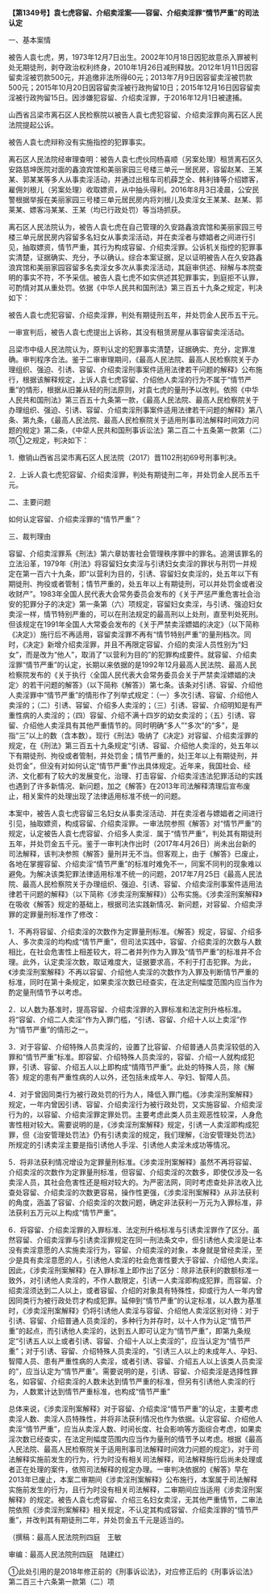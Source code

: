 **【第1349号】袁七虎容留、介绍卖淫案——容留、介绍卖淫罪“情节严重”的司法认定**

一、基本案情

被告人袁七虎，男，1973年12月7日出生。2002年10月18日因犯故意杀入罪被判处无期徒刑，剥夺政治权利终身，2010年1月26日减刑释放。2012年1月11日因容留卖淫被罚款500元，并追缴非法所得60元；2013年7月9日因容留卖淫被罚款500元；2015年10月20日因容留卖淫被行政拘留10日；2015年12月16日因容留卖淫被行政拘留15日。因涉嫌犯容留、介绍卖淫罪，于2016年12月1日被逮捕。

山西省吕梁市离石区人民检察院以被告人袁七虎犯容留、介绍卖淫罪向离石区人民法院提起公诉。

被告人袁七虎辩称没有实施指控的犯罪事实。

离石区人民法院经审理查明：被告人袁七虎伙同杨喜顺（另案处理）租赁离石区久安路慈坤医院对面的鑫浪宾馆和美丽家园三号楼三单元一居民房，容留赵某、王某某、郭某某等多人从事卖淫活动，并通过出租车司机薛芝全、韩利锋等介绍嫖客，雇佣刘根儿（另案处理）收取嫖资，从中抽头得利。2016年8月3日凌晨，公安民警根据举报在美丽家园三号楼三单元居民房内将刘根儿及卖淫女王某某、赵某、郭莱某、嫖客冯某某、王某（均已行政处罚）等当场抓获。

离石区人民法院认为，被告人袁七虎在自己管理的久安路鑫浪宾馆和美丽家园三号楼三单元居民房内容留多名妇女从事卖淫活动，并在卖淫者与嫖娼者之间进行引见，抽取嫖资，情节严重，其行为构成容留、介绍卖淫罪。公诉机关指控的犯罪事实清楚，证据确实、充分，予以确认。综合本案证据，足以证明被告人在久安路鑫浪宾馆和美丽家园容留多名卖淫女多次从事卖淫活动，其庭审供述、辩解与本院查明的事实不符，不予采信。被告人袁七虎不如实供述其犯罪事实，到庭拒不认罪，可酌情对其从重处罚。依据《中华人民共和国刑法》第三百五十九条之规定，判决如下：

被告人袁七虎犯容留、介绍卖淫罪，判处有期徒刑五年，并处罚金人民币五干元。

一审宣判后，被告人袁七虎提出上诉称，其没有租赁房屋从事容留卖淫活动。

吕梁市中级人民法院认为，原判认定的犯罪事实清楚，证据确实、充分，定罪准确。审判程序合法。鉴于二审审理期问，《最高人民法院、最高人民检察院关于办理组织、强迫、引诱、容留、介绍卖淫刑事案件适用法律若干问题的解释》公布施行，根据该解释规定，上诉人袁七虎容留、介绍他人卖淫的行为不属于“情节严重”的情形，根据从旧兼从轻的刑法原则，对袁七虎的量刑予以改判。依照《中华人民共和国刑法》第三百五十九条第一款，《最高人民法院、最高人民检察院关于办理组织、强迫、引诱、容留、介绍卖淫刑事案件适用法律若干问题的解释》第八条、第九条，《最高人民法院、最高人民检察院关于适用刑事司法解释时间效力问题的规定》第二条，《中牮人民共和国刑事诉讼法》第二百二十五条第一款第（二）项①之规定，判决如下：

1．撤销山西省吕梁市离石区人民法院（2017）晋1102刑初69号刑事判决。

2．上诉人袁七虎犯容留、介绍卖淫罪，判处有期徒刑二年，并处罚金人民币五千元。

二、主要问题

如何认定容留、介绍卖淫罪的“情节严重”？

三、裁判理由

容留、介绍卖淫罪系《刑法》第六章妨害社会管理秩序罪中的罪名。追溯该罪名的立法沿革，1979年《刑法》将容留妇女卖淫与引诱妇女卖淫的罪状与刑罚一并规定在第一百六十九条，即“以营利为目的，引诱、容留妇女卖淫的，处五年以下有期徙刑、拘役或者管制；情节严重的，处五年以上有期徒刑，可以并处罚金或者没收财产”。1983年全国人民代表大会常务委员会发布的《关于严惩严重危害社会治安的犯罪分子的决定》第一条第（六）项规定，容留妇女卖淫，与引诱、强迫妇女卖淫一样，情节特别严重的，可以在刑法规定的最高刑以上处刑，直至判处死刑。但该规定在1991年全国人大常委会发布的《关于严禁卖淫嫖娼的决定》（以下简称《决定》）施行后不再适用，容留卖淫罪不再有“情节特别严重”的量刑档次。同时，《决定》新增介绍卖淫罪，并且不再限定容留、介绍的卖淫人员性别为“妇女”，而是改为“他人”，取消了“以营利为目的”的犯罪构成要件。就容留、介绍卖淫罪“情节严重”的认定，长期以来依据的是1992年12月最高人民法院、最高人民检察院发布的《关于执行〈全国人民代表大会常务委员会关于严禁卖淫嫖娼的决定〉的若干问题的解答》（以下简称《解答》）第七条。该条对引诱、容留、介绍他人卖淫罪中“情节严重”的情形作了列举式规定：（一）多次引诱、容留、介绍他人卖淫的；（二）引诱、容留、介绍多人卖淫的；（三）引诱、容留、介绍明知是有严重性病的人卖淫的；（四）容留、介绍不满十四岁的幼女卖淫的；（五）引诱、容留、介绍他人卖淫具有其他严重情节的。同时明确“多人”“多次”的“多”，是指“三”以上的数（含本数）。现行《刑法》吸纳了《决定》对容留、介绍卖淫罪的规定，在《刑法》第三百五十九条规定“引诱、容留、介绍他人卖淫的，处五年以下有期徒刑、拘役或者管制，并处罚金；情节严重的，处\]王年以上有期徒刑，并处罚金”，但没有对如何认定“情节严重”作出具体规定。近年来，我国社会、经济、文化都有了较大的发展变化，治理、打击容留、介绍卖淫违法犯罪活动的实践也遇到了许多新情况、新问题，加之《解答》在2013年司法解释清理后宣布废止，相关案件的处理出现了法律适用标准不统一的问题。

本案中，被告人袁七虎容留三名妇女从事卖淫活动．并在卖淫者与嫖娼者之间进行引见，抽取嫖资，构成容留、介绍卖淫罪。一审法院参照《解答》对“情节严重”的规定，认定被告人袁七虎容留、介绍多人卖淫．属于“情节严重”，判处其有期徒刑五年，并处罚金五千元。鉴于一审判决作出时（2017年4月26日）尚未出台新的司法解释，该判决参照《解答》量刑并无不当。但客观上，由于《解答》已废止，各地在掌握容留、介绍卖淫“情节严重”的标准时难免不一，同案不同判的现象难以避免。为解决该类犯罪法律适用标准不统一的问题，2017年7月25日《最高人民法院、最高人民检察院关于办理组织、强迫、引诱、容留、介绍卖淫刑事案件适用法律若干问题的解释》（以下简称《涉卖淫刑案解释》）公布实施。《涉卖淫刑案解释》在吸收《解答》规定的基础上，根据司法实践新情况、新问题，对容留、介绍卖浮罪的定罪量刑标准作了修改：

1．不再将容留、介绍卖淫的次数作为定罪量刑标准。《解答》规定，容留、介绍多人、多次卖淫的均构成“情节严重”，但司法实践中，容留、介绍卖淫的次数与人数相比，在社会危害性上相差较大，将二者并列作为入罪及“情节严重”的标准井不合理。此外，认定卖淫次数，取证难度大，证据要求高，不利于打击犯罪。为此，《涉卖淫刑案解释》不再以容留、介绍他人卖淫的次数作为入罪及判断情节严重的标准，同时在第十条规定，如果卖淫次数已经查实，在法定刑幅度范围内应当作为酌定量刑情节予以考虑。

2．以人数为基准时，提高容留、介绍卖淫罪的入罪标准和法定刑升格标准。将“容留、介绍二人卖淫”作为入罪门槛，“引诱、容留、介绍十人以上卖淫”作为“情节严重”的情形之一。

3．对于容留、介绍特殊人员卖淫的，设置了比容留、介绍普通人员卖淫较低的入罪和“情节严重”标准。即容留、介绍特殊人员卖淫的，容留、介绍一人就构成犯罪，引诱、容留、介绍五人以上即构成“情隋节严重”。此处的特殊人员，除《解答》规定的患有严重性病的人以外，还包括未成年人、孕妇、智障人员。

4．对于曾因同类行为被行政处罚的行为人，降低入罪门槛。《涉卖淫刑案解释》规定，一年内曾因引诱、容留、介绍卖淫行为被行政处罚，又实施容留、介绍卖淫行为的，以容留、介绍卖淫罪定罪处罚。主要考虑此类人员主观恶性较深，人身危害性相对较大。需要说明的是，《涉卖淫刑案解释》规定，引诱一人卖淫即构成犯罪，但《治安管理处罚法》仍有引诱卖淫的规定，我们理解，《治安管理处罚法》所规定的引诱卖淫主要是指引诱他人手淫、引诱他人卖淫未成功等情况。

5．将非法获利情况增设为定罪量刑标准。《涉卖淫刑案解释》虽然不再将容留、介绍卖淫的次数作为定罪量刑标准，但容留、介绍卖淫的次数多，即使仅涉及一名卖淫人员，其社会危害性还是相对较大的。为严密法网，同时考虑查处非法收入比查处容留、介绍卖淫的次数更容易，操作性更强，《涉卖淫刑案解释》从非法获利的角度，涵盖了容留、介绍卖淫的次数问题，确定非法获利一万元为入罪标准，非法获利五万元以上构成“情节严重”。

6．将容留、介绍卖淫罪的入罪标准、法定刑升格标准与引诱卖淫罪作了区分。虽然容留、介绍卖淫罪与引诱卖淫罪规定在同一刑法条文中，但引诱他人卖淫是让本没有卖淫意愿的人实施卖淫行为，容留、介绍卖淫的对象，本身就是曾经卖淫，至少是具有卖淫意愿的人，引诱他人卖淫的社会危害性要大于容留、介绍他人卖淫。因此，《涉卖淫刑案解释》在入罪标准上即作出了区分：除非法获利的数额标准一致外，对引诱他人卖淫的，不作人数限定，引诱一人卖淫即构成犯罪，而容留、介绍卖淫须达到二人以上，或者容留、介绍的对象具有特殊性，抑或行为人一年内曾因同类行为被行政处罚才构成犯罪。延伸到“情节严重”的认定标准，以人数为基准时，《涉卖淫刑案解释》仍将引诱他人卖淫与容留、介绍他人卖淫区别对待：对于引诱、容留、介绍普通人员卖淫的，多种行为并存时，以十人作为认定“情节严重”的起点，而引诱他人卖淫的，达到五人即可认定为“情节严重”，即第九条规定“引诱五人以上或者引诱、容留、介绍十人以上卖淫的”，应当认定为“情节严重”；对于引诱、容留、介绍特殊人员卖淫的，“引诱三人以上的未成年人、孕妇、智障人员、患有严重性病的人卖淫，或者引诱、容留、介绍五人以上该类人员卖淫的”，应当认定为“情节严重”。需要说明的是，引诱、容留、介绍卖淫是选择性罪名，如容留、介绍卖淫的人数未达到情节严重的标准，但另有引诱他人卖淫的行为，人数累计达到情节严重标准，也构成“情节严重”

总体来说，《涉卖淫刑案解释》对于容留、介绍卖淫“情节严重”的认定，主要考虑卖淫人数、卖淫人员特殊性，并将非法获利情况也作为依据。认定容留、介绍他人卖淫“情节严重”，应当从卖淫人数、时间长度、社会影响等方面综合考虑，如果卖淫次数已经查实，在法定刑幅度范围内应当作为量刑的情节予以考虑。根据《最高人民法院、最高人民检察院关于适用刑事司法解释时间效力问题的规定》，对于司法解释实施前发生的行为，行为时没有相关司法解释，司法解释施行后尚未处理或者正在处理的案件，依照司法解释的规定办理。一审判决依据的《解答》早在2013年已废止，本案二审期间《涉卖淫刑案解释》公布施行，本案属于司法解释实施前发生的行为，且行为时没有相关司法解释，二审期间应当适用《涉卖淫刑案解释》的规定。被告人袁七虎容留、介绍三名妇女卖淫，无其他严重情节，二审法院依照《涉卖淫刑案解释》相关规定，不认定其构成容留、介绍卖淫罪的“情节严重”，并改判其有期徒刑二年，并处罚金五千元是适当的。

（撰稿：最高人民法院刑四庭　王敏

审编：最高人民法院刑四庭　陆建红）

①此处引用的是2018年修正前的《刑事诉讼法》，对应修正后的《刑事诉讼法》第二百三十六条第一款第（二）项